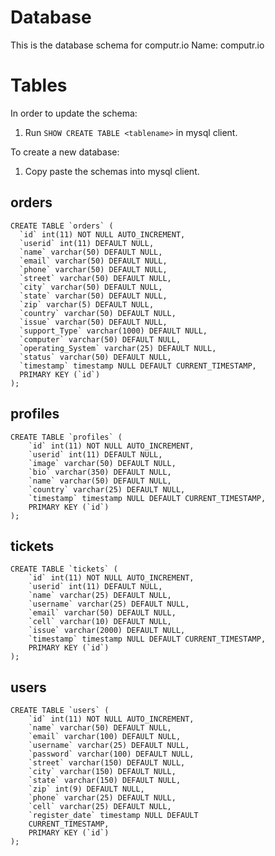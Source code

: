 # Database #

This is the database schema for computr.io
Name: computr.io

# Tables #

In order to update the schema:
1. Run `SHOW CREATE TABLE <tablename>` in mysql client.

To create a new database:
1. Copy paste the schemas into mysql client.

## orders ##

	CREATE TABLE `orders` (
	  `id` int(11) NOT NULL AUTO_INCREMENT,
	  `userid` int(11) DEFAULT NULL,
	  `name` varchar(50) DEFAULT NULL,
	  `email` varchar(50) DEFAULT NULL,
	  `phone` varchar(50) DEFAULT NULL,
	  `street` varchar(50) DEFAULT NULL,
	  `city` varchar(50) DEFAULT NULL,
	  `state` varchar(50) DEFAULT NULL,
      `zip` varchar(5) DEFAULT NULL,
	  `country` varchar(50) DEFAULT NULL,
	  `issue` varchar(50) DEFAULT NULL,
	  `support_Type` varchar(1000) DEFAULT NULL,
	  `computer` varchar(50) DEFAULT NULL,
	  `operating_System` varchar(25) DEFAULT NULL,
	  `status` varchar(50) DEFAULT NULL,
	  `timestamp` timestamp NULL DEFAULT CURRENT_TIMESTAMP,
	  PRIMARY KEY (`id`)
	);


## profiles ##

    CREATE TABLE `profiles` (
        `id` int(11) NOT NULL AUTO_INCREMENT,
        `userid` int(11) DEFAULT NULL,
        `image` varchar(50) DEFAULT NULL,
        `bio` varchar(350) DEFAULT NULL,
        `name` varchar(50) DEFAULT NULL,
        `country` varchar(25) DEFAULT NULL,
        `timestamp` timestamp NULL DEFAULT CURRENT_TIMESTAMP,
        PRIMARY KEY (`id`)
    );

## tickets ##

    CREATE TABLE `tickets` (
        `id` int(11) NOT NULL AUTO_INCREMENT,
        `userid` int(11) DEFAULT NULL,
        `name` varchar(25) DEFAULT NULL,
        `username` varchar(25) DEFAULT NULL,
        `email` varchar(50) DEFAULT NULL,
        `cell` varchar(10) DEFAULT NULL,
        `issue` varchar(2000) DEFAULT NULL,
        `timestamp` timestamp NULL DEFAULT CURRENT_TIMESTAMP,
        PRIMARY KEY (`id`)
    );

## users ##

    CREATE TABLE `users` (
        `id` int(11) NOT NULL AUTO_INCREMENT,
        `name` varchar(50) DEFAULT NULL,
        `email` varchar(100) DEFAULT NULL,
        `username` varchar(25) DEFAULT NULL,
        `password` varchar(100) DEFAULT NULL,
        `street` varchar(150) DEFAULT NULL,
        `city` varchar(150) DEFAULT NULL,
        `state` varchar(150) DEFAULT NULL,
        `zip` int(9) DEFAULT NULL,
        `phone` varchar(25) DEFAULT NULL,
        `cell` varchar(25) DEFAULT NULL,
        `register_date` timestamp NULL DEFAULT
        CURRENT_TIMESTAMP,
        PRIMARY KEY (`id`)
    ); 
